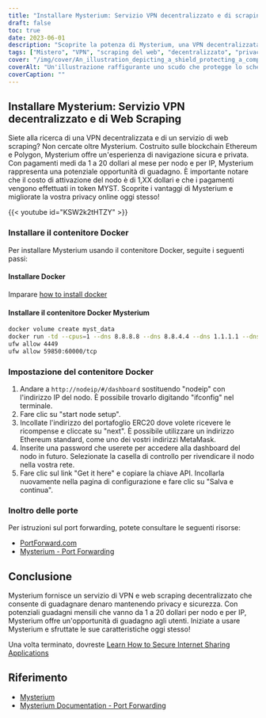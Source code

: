 ```yaml
---
title: "Installare Mysterium: Servizio VPN decentralizzato e di scraping web"
draft: false
toc: true
date: 2023-06-01
description: "Scoprite la potenza di Mysterium, una VPN decentralizzata e un servizio di web scraping costruito sulla tecnologia blockchain, che offre una navigazione sicura e opportunità di guadagno."
tags: ["Mistero", "VPN", "scraping del web", "decentralizzato", "privacy", "sicurezza", "blockchain", "Ethereum", "Poligono", "navigazione in internet", "opportunità di reddito", "Docker", "impostazione", "inoltro delle porte", "VPN decentralizzata", "servizio di web scraping", "navigazione sicura", "guadagni", "tecnologia blockchain", "online privacy", "Contenitore Docker", "configurazione del nodo", "Indirizzo IP", "Portafoglio ERC20", "Indirizzo della meta-maschera", "Chiave API", "Istruzioni per l'inoltro delle porte", "PortForward.com", "Documentazione di Mysterium"]
cover: "/img/cover/An_illustration_depicting_a_shield_protecting_a_computer.png"
coverAlt: "Un'illustrazione raffigurante uno scudo che protegge lo schermo di un computer, simbolo di una maggiore privacy e sicurezza online."
coverCaption: ""
---
```


## Installare Mysterium: Servizio VPN decentralizzato e di Web Scraping

Siete alla ricerca di una VPN decentralizzata e di un servizio di web scraping? Non cercate oltre Mysterium. Costruito sulle blockchain Ethereum e Polygon, Mysterium offre un'esperienza di navigazione sicura e privata. Con pagamenti medi da 1 a 20 dollari al mese per nodo e per IP, Mysterium rappresenta una potenziale opportunità di guadagno. È importante notare che il costo di attivazione del nodo è di 1,XX dollari e che i pagamenti vengono effettuati in token MYST. Scoprite i vantaggi di Mysterium e migliorate la vostra privacy online oggi stesso!

{{< youtube id="KSW2k2tHTZY" >}}

### Installare il contenitore Docker
Per installare Mysterium usando il contenitore Docker, seguite i seguenti passi:

#### Installare Docker

Imparare [how to install docker](https://simeononsecurity.com/other/creating-profitable-low-powered-crypto-miners/#installing-docker)

#### Installare il contenitore Docker Mysterium

```bash
docker volume create myst_data
docker run -td --cpus=1 --dns 8.8.8.8 --dns 8.8.4.4 --dns 1.1.1.1 --dns 1.0.0.1 --dns 9.9.9.9 --hostname myst --cap-add NET_ADMIN --network=host -p 4449:4449 -p 59850-60000:59850-60000 --name myst --device=/dev/net/tun  -v myst_data:/var/lib/mysterium-node mysteriumnetwork/myst:latest --udp.ports=59850:60000 service --agreed-terms-and-conditions
ufw allow 4449
ufw allow 59850:60000/tcp
```
### Impostazione del contenitore Docker

1. Andare a `http://nodeip/#/dashboard` sostituendo "nodeip" con l'indirizzo IP del nodo. È possibile trovarlo digitando "ifconfig" nel terminale.
2. Fare clic su "start node setup".
3. Incollate l'indirizzo del portafoglio ERC20 dove volete ricevere le ricompense e cliccate su "next". È possibile utilizzare un indirizzo Ethereum standard, come uno dei vostri indirizzi MetaMask.
4. Inserite una password che userete per accedere alla dashboard del nodo in futuro. Selezionate la casella di controllo per rivendicare il nodo nella vostra rete.
5. Fare clic sul link "Get it here" e copiare la chiave API. Incollarla nuovamente nella pagina di configurazione e fare clic su "Salva e continua".

### Inoltro delle porte

Per istruzioni sul port forwarding, potete consultare le seguenti risorse:

- [PortForward.com](https://portforward.com/)
- [Mysterium - Port Forwarding](https://docs.mysterium.network/troubleshooting/port-forwarding)

## Conclusione

Mysterium fornisce un servizio di VPN e web scraping decentralizzato che consente di guadagnare denaro mantenendo privacy e sicurezza. Con potenziali guadagni mensili che vanno da 1 a 20 dollari per nodo e per IP, Mysterium offre un'opportunità di guadagno agli utenti. Iniziate a usare Mysterium e sfruttate le sue caratteristiche oggi stesso!

Una volta terminato, dovreste [Learn How to Secure Internet Sharing Applications](https://simeononsecurity.com/other/how-to-secure-internet-sharing-applications/)

## Riferimento

- [Mysterium](https://www.mysterium.network/)
- [Mysterium Documentation - Port Forwarding](https://docs.mysterium.network/troubleshooting/port-forwarding)
